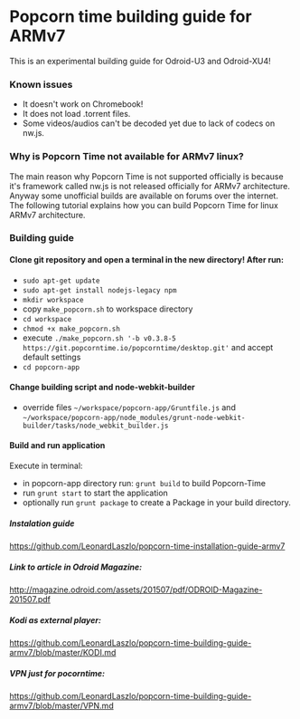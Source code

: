 # Popcorn time building guide for ARMv7

This is an experimental building guide for Odroid-U3 and Odroid-XU4!

### Known issues
- It doesn't work on Chromebook!
- It does not load .torrent files.
- Some videos/audios can't be decoded yet due to lack of codecs on nw.js.

### Why is Popcorn Time not available for ARMv7 linux?
The main reason why Popcorn Time is not supported officially is because it's framework called nw.js is not released officially for ARMv7 architecture. Anyway some unofficial builds are available on forums over the internet. The following tutorial explains how you can build Popcorn Time for linux ARMv7 architecture.

### Building guide

#### Clone git repository and open a terminal in the new directory! After run:
- `sudo apt-get update`
- `sudo apt-get install nodejs-legacy npm`
- `mkdir workspace`
- copy `make_popcorn.sh` to workspace directory
- `cd workspace`
- `chmod +x make_popcorn.sh`
- execute `./make_popcorn.sh '-b v0.3.8-5 https://git.popcorntime.io/popcorntime/desktop.git'` and accept default settings
- `cd popcorn-app`

#### Change building script and node-webkit-builder
- override files `~/workspace/popcorn-app/Gruntfile.js` and `~/workspace/popcorn-app/node_modules/grunt-node-webkit-builder/tasks/node_webkit_builder.js`

#### Build and run application
Execute in terminal:
- in popcorn-app directory run: `grunt build` to build Popcorn-Time
- run `grunt start` to start the application
- optionally run `grunt package` to create a Package in your build directory.

##### Instalation guide
https://github.com/LeonardLaszlo/popcorn-time-installation-guide-armv7

##### Link to article in Odroid Magazine:
http://magazine.odroid.com/assets/201507/pdf/ODROID-Magazine-201507.pdf

##### Kodi as external player:
https://github.com/LeonardLaszlo/popcorn-time-building-guide-armv7/blob/master/KODI.md

##### VPN just for pocorntime:
https://github.com/LeonardLaszlo/popcorn-time-building-guide-armv7/blob/master/VPN.md

